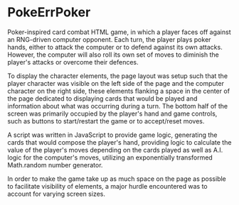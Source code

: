 # PokeErrPoker

Poker-inspired card combat HTML game, in which a player faces off against an RNG-driven computer opponent. Each turn, the player plays poker hands, either to attack the computer or to defend against its own attacks. However, the computer will also roll its own set of moves to diminish the player's attacks or overcome their defences.

To display the character elements, the page layout was setup such that the player character was visible on the left side of the page and the computer character on the right side, these elements flanking a space in the center of the page dedicated to displaying cards that would be played and information about what was occurring during a turn. The bottom half of the screen was primarily occupied by the player's hand and game controls, such as buttons to start/restart the game or to accept/reset moves.

A script was written in JavaScript to provide game logic, generating the cards that would compose the player's hand, providing logic to calculate the value of the player's moves depending on the cards played as well as A.I. logic for the computer's moves, utilizing an exponentially transformed Math.random number generator.

In order to make the game take up as much space on the page as possible to facilitate visibility of elements, a major hurdle encountered was to account for varying screen sizes.
